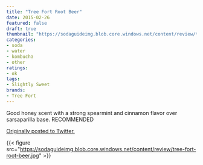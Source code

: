 ```yaml
---
title: "Tree Fort Root Beer"
date: 2015-02-26
featured: false
draft: true
thumbnail: "https://sodaguideimg.blob.core.windows.net/content/review/thumbs/tree-fort-root-beer.jpg"
categories:
- soda
- water
- kombucha
- other
ratings:
- ok
tags:
- Slightly Sweet
brands:
- Tree Fort
---
```


Good honey scent with a strong spearmint and cinnamon flavor over sarsaparilla base. RECOMMENDED

[Originally posted to Twitter.](https://twitter.com/Cavorter/status/571095365451001856)

{{< figure src="https://sodaguideimg.blob.core.windows.net/content/review/tree-fort-root-beer.jpg" >}}

